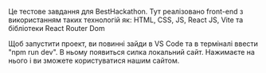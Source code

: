 Це тестове завдання для BestHackathon. Тут реалізовано front-end з використанням таких технологій як: HTML, CSS, JS, React JS, Vite та бібліотеки React Router Dom

Щоб запустити проект, ви повинні зайди в VS Code та в терміналі ввести "npm run dev". В ньому появиться силка локальний сайт. Нажимаєте на нього і ви зможете користуватися нашим сайтом.

